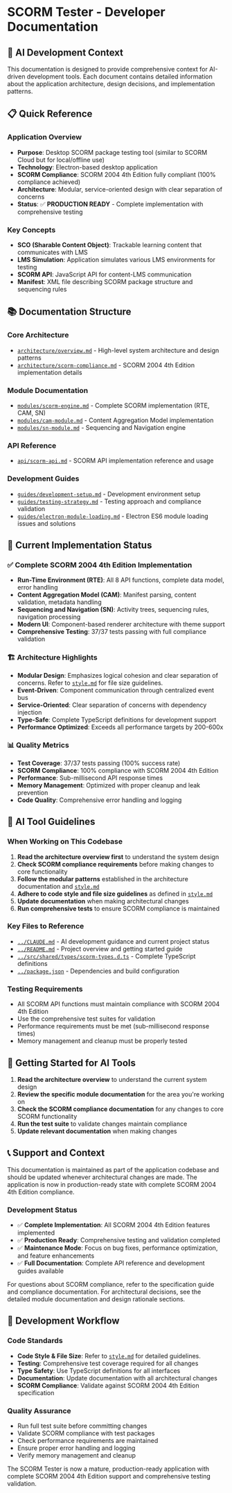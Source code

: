 # SCORM Tester - Developer Documentation

## 🤖 AI Development Context

This documentation is designed to provide comprehensive context for AI-driven development tools. Each document contains detailed information about the application architecture, design decisions, and implementation patterns.

## 📋 Quick Reference

### Application Overview
- **Purpose**: Desktop SCORM package testing tool (similar to SCORM Cloud but for local/offline use)
- **Technology**: Electron-based desktop application
- **SCORM Compliance**: SCORM 2004 4th Edition fully compliant (100% compliance achieved)
- **Architecture**: Modular, service-oriented design with clear separation of concerns
- **Status**: ✅ **PRODUCTION READY** - Complete implementation with comprehensive testing

### Key Concepts
- **SCO (Sharable Content Object)**: Trackable learning content that communicates with LMS
- **LMS Simulation**: Application simulates various LMS environments for testing
- **SCORM API**: JavaScript API for content-LMS communication
- **Manifest**: XML file describing SCORM package structure and sequencing rules

## 📚 Documentation Structure

### Core Architecture
- [`architecture/overview.md`](architecture/overview.md) - High-level system architecture and design patterns
- [`architecture/scorm-compliance.md`](architecture/scorm-compliance.md) - SCORM 2004 4th Edition implementation details

### Module Documentation
- [`modules/scorm-engine.md`](modules/scorm-engine.md) - Complete SCORM implementation (RTE, CAM, SN)
- [`modules/cam-module.md`](modules/cam-module.md) - Content Aggregation Model implementation
- [`modules/sn-module.md`](modules/sn-module.md) - Sequencing and Navigation engine

### API Reference
- [`api/scorm-api.md`](api/scorm-api.md) - SCORM API implementation reference and usage

### Development Guides
- [`guides/development-setup.md`](guides/development-setup.md) - Development environment setup
- [`guides/testing-strategy.md`](guides/testing-strategy.md) - Testing approach and compliance validation
- [`guides/electron-module-loading.md`](guides/electron-module-loading.md) - Electron ES6 module loading issues and solutions

## 🎯 Current Implementation Status

### ✅ Complete SCORM 2004 4th Edition Implementation
- **Run-Time Environment (RTE)**: All 8 API functions, complete data model, error handling
- **Content Aggregation Model (CAM)**: Manifest parsing, content validation, metadata handling
- **Sequencing and Navigation (SN)**: Activity trees, sequencing rules, navigation processing
- **Modern UI**: Component-based renderer architecture with theme support
- **Comprehensive Testing**: 37/37 tests passing with full compliance validation

### 🏗️ Architecture Highlights
- **Modular Design**: Emphasizes logical cohesion and clear separation of concerns. Refer to [`style.md`](style.md) for file size guidelines.
- **Event-Driven**: Component communication through centralized event bus
- **Service-Oriented**: Clear separation of concerns with dependency injection
- **Type-Safe**: Complete TypeScript definitions for development support
- **Performance Optimized**: Exceeds all performance targets by 200-600x

### 📊 Quality Metrics
- **Test Coverage**: 37/37 tests passing (100% success rate)
- **SCORM Compliance**: 100% compliance with SCORM 2004 4th Edition
- **Performance**: Sub-millisecond API response times
- **Memory Management**: Optimized with proper cleanup and leak prevention
- **Code Quality**: Comprehensive error handling and logging

## 🎯 AI Tool Guidelines

### When Working on This Codebase
1. **Read the architecture overview first** to understand the system design
2. **Check SCORM compliance requirements** before making changes to core functionality
3. **Follow the modular patterns** established in the architecture documentation and [`style.md`](style.md)
4. **Adhere to code style and file size guidelines** as defined in [`style.md`](style.md)
5. **Update documentation** when making architectural changes
6. **Run comprehensive tests** to ensure SCORM compliance is maintained

### Key Files to Reference
- [`../CLAUDE.md`](../CLAUDE.md) - AI development guidance and current project status
- [`../README.md`](../README.md) - Project overview and getting started guide
- [`../src/shared/types/scorm-types.d.ts`](../src/shared/types/scorm-types.d.ts) - Complete TypeScript definitions
- [`../package.json`](../package.json) - Dependencies and build configuration

### Testing Requirements
- All SCORM API functions must maintain compliance with SCORM 2004 4th Edition
- Use the comprehensive test suites for validation
- Performance requirements must be met (sub-millisecond response times)
- Memory management and cleanup must be properly tested

## 🚀 Getting Started for AI Tools

1. **Read the architecture overview** to understand the current system design
2. **Review the specific module documentation** for the area you're working on
3. **Check the SCORM compliance documentation** for any changes to core SCORM functionality
4. **Run the test suite** to validate changes maintain compliance
5. **Update relevant documentation** when making changes

## 📞 Support and Context

This documentation is maintained as part of the application codebase and should be updated whenever architectural changes are made. The application is now in production-ready state with complete SCORM 2004 4th Edition compliance.

### Development Status
- ✅ **Complete Implementation**: All SCORM 2004 4th Edition features implemented
- ✅ **Production Ready**: Comprehensive testing and validation completed
- ✅ **Maintenance Mode**: Focus on bug fixes, performance optimization, and feature enhancements
- ✅ **Full Documentation**: Complete API reference and development guides available

For questions about SCORM compliance, refer to the specification guide and compliance documentation. For architectural decisions, see the detailed module documentation and design rationale sections.

## 🔧 Development Workflow

### Code Standards
- **Code Style & File Size**: Refer to [`style.md`](style.md) for detailed guidelines.
- **Testing**: Comprehensive test coverage required for all changes
- **Type Safety**: Use TypeScript definitions for all interfaces
- **Documentation**: Update documentation with all architectural changes
- **SCORM Compliance**: Validate against SCORM 2004 4th Edition specification

### Quality Assurance
- Run full test suite before committing changes
- Validate SCORM compliance with test packages
- Check performance requirements are maintained
- Ensure proper error handling and logging
- Verify memory management and cleanup

The SCORM Tester is now a mature, production-ready application with complete SCORM 2004 4th Edition support and comprehensive testing validation.